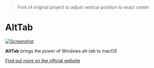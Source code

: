 > Fork of original project to adjust vertical position to exact center


# AltTab

[![Screenshot](docs/public/demo/frontpage.jpg)](docs/public/demo/frontpage.jpg)

**AltTab** brings the power of Windows alt-tab to macOS

[Find out more on the official website](https://alt-tab-macos.netlify.app/)
